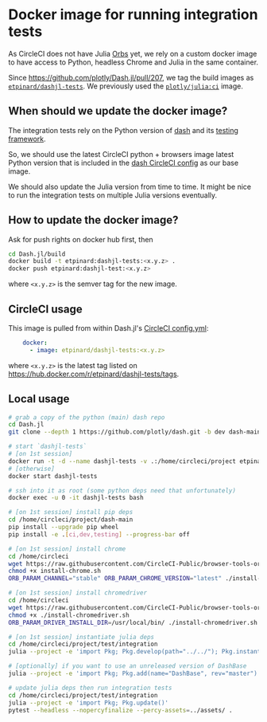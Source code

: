 # Docker image for running integration tests

As CircleCI does not have Julia [Orbs](https://circleci.com/orbs/) yet, we rely
on a custom docker image to have access to Python, headless Chrome and Julia
in the same container.

Since <https://github.com/plotly/Dash.jl/pull/207>, we tag the build images
as [`etpinard/dashjl-tests`](https://hub.docker.com/r/etpinard/dashjl-tests). We
previously used the [`plotly/julia:ci`](https://hub.docker.com/r/plotly/julia/tags) image.

## When should we update the docker image?

The integration tests rely on the Python version of [dash](https://github.com/plotly/dash)
and its [testing framework](https://github.com/plotly/dash/tree/dev/dash/testing).

So, we should use the latest CircleCI python + browsers image latest Python version
that is included in the [dash CircleCI config](https://github.com/plotly/dash/blob/dev/.circleci/config.yml)
as our base image.

We should also update the Julia version from time to time. It might be nice to
run the integration tests on multiple Julia versions eventually.

## How to update the docker image?

Ask for push rights on docker hub first, then

```sh
cd Dash.jl/build
docker build -t etpinard:dashjl-tests:<x.y.z> .
docker push etpinard:dashjl-test:<x.y.z>
```

where `<x.y.z>` is the semver tag for the new image.

## CircleCI usage

This image is pulled from within Dash.jl's [CircleCI config.yml](../.circleci/config.yml):

```yaml
    docker:
      - image: etpinard/dashjl-tests:<x.y.z>
```

where `<x.y.z>` is the latest tag listed on <https://hub.docker.com/r/etpinard/dashjl-tests/tags>.

## Local usage

```sh
# grab a copy of the python (main) dash repo
cd Dash.jl
git clone --depth 1 https://github.com/plotly/dash.git -b dev dash-main

# start `dashjl-tests`
# [on 1st session]
docker run -t -d --name dashjl-tests -v .:/home/circleci/project etpinard/dashjl-tests:<x.y.z>
# [otherwise]
docker start dashjl-tests

# ssh into it as root (some python deps need that unfortunately)
docker exec -u 0 -it dashjl-tests bash

# [on 1st session] install pip deps
cd /home/circleci/project/dash-main
pip install --upgrade pip wheel
pip install -e .[ci,dev,testing] --progress-bar off

# [on 1st session] install chrome
cd /home/circleci
wget https://raw.githubusercontent.com/CircleCI-Public/browser-tools-orb/main/src/scripts/install-chrome.sh
chmod +x install-chrome.sh
ORB_PARAM_CHANNEL="stable" ORB_PARAM_CHROME_VERSION="latest" ./install-chrome.sh

# [on 1st session] install chromedriver
cd /home/circleci
wget https://raw.githubusercontent.com/CircleCI-Public/browser-tools-orb/main/src/scripts/install-chromedriver.sh
chmod +x ./install-chromedriver.sh
ORB_PARAM_DRIVER_INSTALL_DIR=/usr/local/bin/ ./install-chromedriver.sh

# [on 1st session] instantiate julia deps
cd /home/circleci/project/test/integration
julia --project -e 'import Pkg; Pkg.develop(path="../../"); Pkg.instantiate()'

# [optionally] if you want to use an unreleased version of DashBase
julia --project -e 'import Pkg; Pkg.add(name="DashBase", rev="master")'

# update julia deps then run integration tests
cd /home/circleci/project/test/integration
julia --project -e 'import Pkg; Pkg.update()'
pytest --headless --nopercyfinalize --percy-assets=../assets/ .
```
